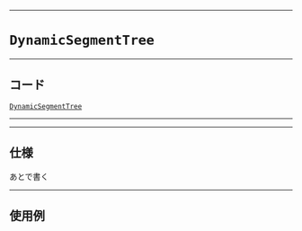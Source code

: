 _____

# `DynamicSegmentTree`

_____

## コード

[`DynamicSegmentTree`](https://github.com/titanium-22/Library_py/blob/main/DataStructures/SegmentTree/DynamicSegmentTree.py)

_____


_____

## 仕様

あとで書く

_____

## 使用例

```python
```

